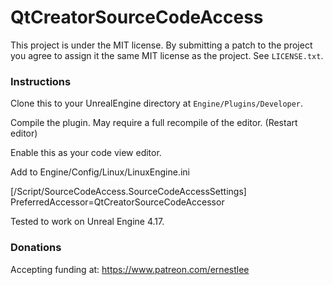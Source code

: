 QtCreatorSourceCodeAccess
==============================

This project is under the MIT license. By submitting a patch to the project you agree to assign it the same MIT license as the project. See `LICENSE.txt`.

### Instructions

Clone this to your UnrealEngine directory at `Engine/Plugins/Developer`.

Compile the plugin. May require a full recompile of the editor. (Restart editor)

Enable this as your code view editor.

Add to Engine/Config/Linux/LinuxEngine.ini

[/Script/SourceCodeAccess.SourceCodeAccessSettings]
PreferredAccessor=QtCreatorSourceCodeAccessor

Tested to work on Unreal Engine 4.17.

### Donations

Accepting funding at: https://www.patreon.com/ernestlee
